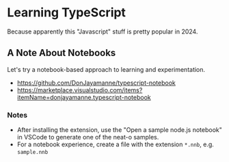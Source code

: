 # Learning TypeScript

Because apparently this "Javascript" stuff is pretty popular in 2024.

## A Note About Notebooks

Let's try a notebook-based approach to learning and experimentation.

- https://github.com/DonJayamanne/typescript-notebook
- https://marketplace.visualstudio.com/items?itemName=donjayamanne.typescript-notebook

### Notes

- After installing the extension, use the "Open a sample node.js notebook" in VSCode to generate one of the neat-o samples.
- For a notebook experience, create a file with the extension `*.nnb`, e.g. `sample.nnb`
